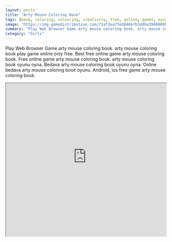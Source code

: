 ```yaml
---
layout: posts
title: "Arty Mouse Coloring Book"
tags: [book, coloring, colouring, creativity, free, online, games, oyna, game, free, games, play, play, games]
image: "https://img.gamedistribution.com/71af3aa73eb04667b3ddba3908860b27-1280x550.jpeg"
summary: "Play Web Browser Game arty mouse coloring book. arty mouse coloring book play game online only free. Best free online game arty mouse coloring book. Free online game arty mouse coloring book. arty mouse coloring book oyunu oyna. Bedava arty mouse coloring book oyunu oyna. Online bedava arty mouse coloring book oyunu. Android, ios free game arty mouse coloring book."
category: "Girls"
---
```


Play Web Browser Game arty mouse coloring book. arty mouse coloring book play game online only free. Best free online game arty mouse coloring book. Free online game arty mouse coloring book. arty mouse coloring book oyunu oyna. Bedava arty mouse coloring book oyunu oyna. Online bedava arty mouse coloring book oyunu. Android, ios free game arty mouse coloring book.

<iframe width="100%" height="480px;" src="https://html5.gamedistribution.com/71af3aa73eb04667b3ddba3908860b27/"></iframe>